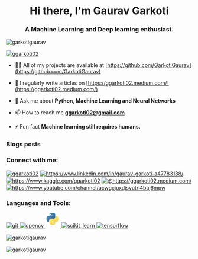 <h1 align="center">Hi there, I'm Gaurav Garkoti</h1>
<h3 align="center">A Machine Learning and Deep learning enthusiast.</h3>

<p align="left"> <img src="https://komarev.com/ghpvc/?username=garkotigaurav&label=Profile%20views&color=0e75b6&style=flat" alt="garkotigaurav" /> </p>

<p align="left"> <a href="https://twitter.com/ggarkoti02" target="blank"><img src="https://img.shields.io/twitter/follow/ggarkoti02?logo=twitter&style=for-the-badge" alt="ggarkoti02" /></a> </p>

- 👨‍💻 All of my projects are available at [https://github.com/GarkotiGaurav](https://github.com/GarkotiGaurav)

- 📝 I regularly write articles on [https://ggarkoti02.medium.com/](https://ggarkoti02.medium.com/)

- 💬 Ask me about **Python, Machine Learning and Neural Networks**

- 📫 How to reach me **ggarkoti02@gmail.com**

- ⚡ Fun fact **Machine learning still requires humans.**

### Blogs posts
<!-- BLOG-POST-LIST:START -->
<!-- BLOG-POST-LIST:END -->

<h3 align="left">Connect with me:</h3>
<p align="left">
<a href="https://twitter.com/ggarkoti02" target="blank"><img align="center" src="https://duckduckgo.com/?q=twitter+logo&atb=v250-1&iax=images&ia=images&iai=http%3A%2F%2F1000logos.net%2Fwp-content%2Fuploads%2F2017%2F06%2FLogo-Twitter.jpg" alt="ggarkoti02" height="30" width="40" /></a>
<a href="https://www.linkedin.com/in/gaurav-garkoti-a47783188/" target="blank"><img align="center" src="https://raw.githubusercontent.com/rahuldkjain/github-profile-readme-generator/neutral-icons/src/images/icons/Social/linked-in-alt.svg" alt="https://www.linkedin.com/in/gaurav-garkoti-a47783188/" height="30" width="40" /></a>
<a href="www.kaggle.com/ggarkoti02" target="blank"><img align="center" src="https://raw.githubusercontent.com/rahuldkjain/github-profile-readme-generator/neutral-icons/src/images/icons/Social/kaggle.svg" alt="https://www.kaggle.com/ggarkoti02" height="30" width="40" /></a>
<a href="https://ggarkoti02.medium.com/" target="blank"><img align="center" src="https://raw.githubusercontent.com/rahuldkjain/github-profile-readme-generator/neutral-icons/src/images/icons/Social/medium.svg" alt="@https://ggarkoti02.medium.com/" height="30" width="40" /></a>
<a href="https://www.youtube.com/channel/ucwgcjuxdjsvutrl4baj6mpw" target="blank"><img align="center" src="https://raw.githubusercontent.com/rahuldkjain/github-profile-readme-generator/neutral-icons/src/images/icons/Social/youtube.svg" alt="https://www.youtube.com/channel/ucwgcjuxdjsvutrl4baj6mpw" height="30" width="40" /></a>
</p>

<h3 align="left">Languages and Tools:</h3>
<p align="left"> <a href="https://git-scm.com/" target="_blank"> <img src="https://www.vectorlogo.zone/logos/git-scm/git-scm-icon.svg" alt="git" width="40" height="40"/> </a> <a href="https://opencv.org/" target="_blank"> <img src="https://www.vectorlogo.zone/logos/opencv/opencv-icon.svg" alt="opencv" width="40" height="40"/> </a> <a href="https://www.python.org" target="_blank"> <img src="https://raw.githubusercontent.com/devicons/devicon/master/icons/python/python-original.svg" alt="python" width="40" height="40"/> </a> <a href="https://scikit-learn.org/" target="_blank"> <img src="https://upload.wikimedia.org/wikipedia/commons/0/05/Scikit_learn_logo_small.svg" alt="scikit_learn" width="40" height="40"/> </a> <a href="https://www.tensorflow.org" target="_blank"> <img src="https://www.vectorlogo.zone/logos/tensorflow/tensorflow-icon.svg" alt="tensorflow" width="40" height="40"/> </a> </p>

<p><img align="center" src="https://github-readme-stats.vercel.app/api/top-langs?username=garkotigaurav&show_icons=true&locale=en&layout=compact" alt="garkotigaurav" /></p>

<p><img align="center" src="https://github-readme-streak-stats.herokuapp.com/?user=garkotigaurav&" alt="garkotigaurav" /></p>

